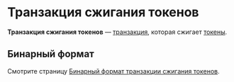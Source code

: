 # Транзакция сжигания токенов

**Транзакция сжигания токенов** — [транзакция](/blockchain/transaction.md), которая сжигает [токены](/blockchain/token.md).

## Бинарный формат

Смотрите страницу [Бинарный формат транзакции сжигания токенов](/blockchain/binary-format/transaction-binary-format/burn-transaction-binary-format.md).
